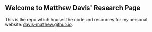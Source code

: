 ## Welcome to Matthew Davis' Research Page

This is the repo which houses the code and resources for my personal website: [davis-matthew.github.io](http://davis-matthew.github.io).
